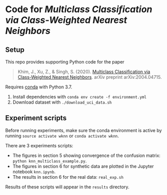 # Code for _Multiclass Classification via Class-Weighted Nearest Neighbors_
## Setup

This repo provides supporting Python code for the paper

> Khim, J., Xu, Z., & Singh, S. (2020). [Multiclass Classification via Class-Weighted Nearest Neighbors](https://arxiv.org/abs/2004.04715). arXiv preprint arXiv:2004.04715.

Requires [conda](https://docs.conda.io/en/latest/) with Python 3.7.

1. Install dependencies with `conda env create -f environment.yml`
2. Download dataset with `./download_uci_data.sh`

## Experiment scripts

Before running experiments, make sure the conda environment is active by running `source activate wknn` or `conda activate wknn`.

There are 3 experiments scripts:
- The figures in section 5 showing convergence of the confusion matrix: `python knn_multiclass_example.py`.
- The figures in section 6 for synthetic data are plotted in the Jupyter notebook `knn.ipynb`.
- The results in section 6 for the real data: `real_exp.sh`

Results of these scripts will appear in the `results` directory.
